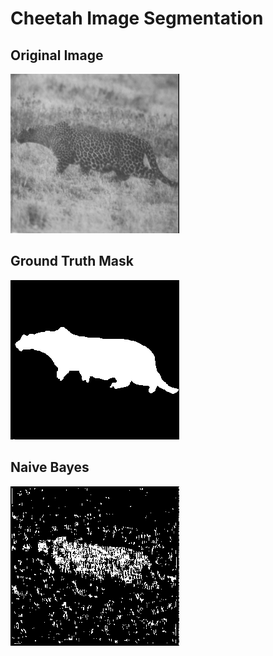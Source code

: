 # Cheetah Image Segmentation

## Original Image
![title](images/cheetah.bmp)

## Ground Truth Mask
![title](images/cheetah_mask.bmp)

## Naive Bayes
![title](images/naive_bayes.png)
